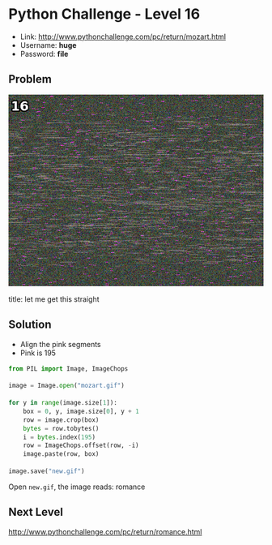 # Python Challenge - Level 16

- Link: http://www.pythonchallenge.com/pc/return/mozart.html
- Username: **huge**
- Password: **file**

## Problem

![](images/mozart.gif)

title: let me get this straight

## Solution

- Align the pink segments
- Pink is 195

```python
from PIL import Image, ImageChops

image = Image.open("mozart.gif")

for y in range(image.size[1]):
    box = 0, y, image.size[0], y + 1
    row = image.crop(box)
    bytes = row.tobytes()
    i = bytes.index(195)
    row = ImageChops.offset(row, -i)
    image.paste(row, box)

image.save("new.gif")
```

Open ``new.gif``, the image reads: romance

## Next Level

http://www.pythonchallenge.com/pc/return/romance.html